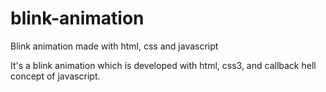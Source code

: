 # blink-animation
Blink animation made with html, css and javascript

It's a blink animation which is developed with html, css3, and callback hell concept of javascript.

